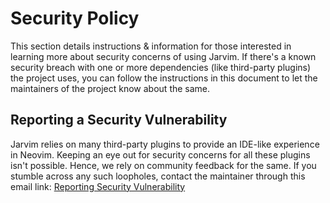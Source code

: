 # Security Policy

This section details instructions & information for those interested in learning
more about security concerns of using Jarvim. If there's a known security breach
with one or more dependencies (like third-party plugins) the project uses, you
can follow the instructions in this document to let the maintainers of the
project know about the same.

## Reporting a Security Vulnerability

Jarvim relies on many third-party plugins to provide an IDE-like experience in
Neovim. Keeping an eye out for security concerns for all these plugins isn't
possible. Hence, we rely on community feedback for the same. If you stumble
across any such loopholes, contact the maintainer through this email link:
[Reporting Security Vulnerability][email with variables]

<!-- Reference links -->

[email with variables]:
  mailto:somraj.mle@gmail.com?subject=Reporting%20a%20Security%20Vulnerability&body=List%20of%all%20the%20vulnerabilities
